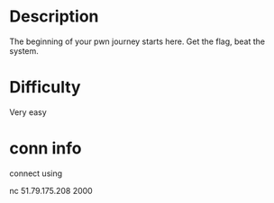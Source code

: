 # Description
The beginning of your pwn journey starts here.
Get the flag, beat the system. 

# Difficulty
Very easy

# conn info
connect using 

nc 51.79.175.208 2000
